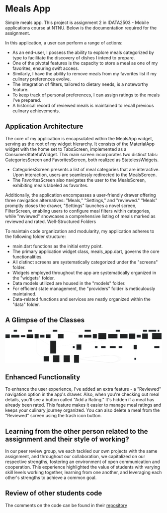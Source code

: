 # Meals App

Simple meals app. This project is assignment 2 in IDATA2503 - Mobile applications course at NTNU. Below is the documentation required for the assignment.


In this application, a user can perform a range of actions:

- As an end-user, I possess the ability to explore meals categorized by type to facilitate the discovery of dishes I intend to prepare.
- One of the pivotal features is the capacity to store a meal as one of my favorites, ensuring swift access.
- Similarly, I have the ability to remove meals from my favorites list if my culinary preferences evolve.
- The integration of filters, tailored to dietary needs, is a noteworthy feature.
- To keep track of personal preferences, I can assign ratings to the meals I've prepared.
- A historical record of reviewed meals is maintained to recall previous culinary achievements.

## Application Architecture

The core of my application is encapsulated within the MealsApp widget, serving as the root of my widget hierarchy. It consists of the MaterialApp widget with the home set to TabsScreen, implemented as a ConsumerStatefulWidget. This main screen incorporates two distinct tabs: CategoriesScreen and FavoritesScreen, both realized as StatelessWidgets.

- CategoriesScreen presents a list of meal categories that are interactive. Upon interaction, users are seamlessly redirected to the MealsScreen.
- The FavoritesScreen also navigates the user to the MealsScreen, exhibiting meals labeled as favorites.

Additionally, the application encompasses a user-friendly drawer offering three navigation alternatives: "Meals," "Settings," and "reviewed." "Meals" promptly closes the drawer, "Settings" launches a novel screen, FilterScreen, enabling users to configure meal filters within categories, while "reviewed" showcases a comprehensive listing of meals marked as reviewed and rated.
Well-Structured Folders

To maintain code organization and modularity, my application adheres to the following folder structure:

- main.dart functions as the initial entry point.
-  The primary application widget class, meals_app.dart, governs the core functionalities.
- All distinct screens are systematically categorized under the "screens" folder.
- Widgets employed throughout the app are systematically organized in the "widgets" folder.
- Data models utilized are housed in the "models" folder.
- For efficient state management, the "providers" folder is meticulously maintained.
- Data-related functions and services are neatly organized within the "data" folder.

## A Glimpse of the Classes

![class diagram](./documents/mermaid-diagram.svg)  

## Enhanced Functionality

To enhance the user experience, I've added an extra feature - a "Reviewed" navigation option in the app's drawer. Also, when you're checking out meal details, you'll see a button called "Add a Rating." It's hidden if a meal has already been rated. This feature makes it easier to manage meal ratings and keeps your culinary journey organized. You can also delete a meal from the "Reviewed" screen using the trash icon button.

## Learning from the other person related to the assignment and their style of working?

In our peer review group, we each tackled our own projects with the same assignment, and throughout our collaboration, we capitalized on our respective strengths, fostering an environment of open communication and cooperation. This experience highlighted the value of students with varying skill levels working together, learning from one another, and leveraging each other's strengths to achieve a common goal.

## Review of other students code
The comments on the code can be found in their [repository](https://github.com/Kim3n/meals-app/pull/1)
